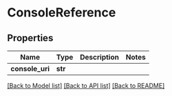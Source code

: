 # ConsoleReference

## Properties
Name | Type | Description | Notes
------------ | ------------- | ------------- | -------------
**console_uri** | **str** |  | 

[[Back to Model list]](../README.md#documentation-for-models) [[Back to API list]](../README.md#documentation-for-api-endpoints) [[Back to README]](../README.md)


